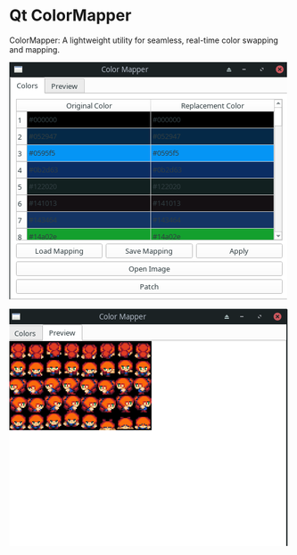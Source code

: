 # Qt ColorMapper

ColorMapper: A lightweight utility for seamless, real-time color swapping and mapping.

![alt text](images/Screenshot_2025-08-07_02-45-32.png)

![alt text](images/Screenshot_2025-08-07_02-46-34.png)